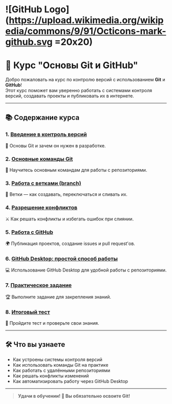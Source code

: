 <head>
  <link rel="stylesheet" type="text/css" href="style.css">
</head>

# ![GitHub Logo](https://upload.wikimedia.org/wikipedia/commons/9/91/Octicons-mark-github.svg =20x20)  
# 🚀 Курс "Основы Git и GitHub"

Добро пожаловать на курс по контролю версий с использованием **Git** и **GitHub**!  
Этот курс поможет вам уверенно работать с системами контроля версий, создавать проекты и публиковать их в интернете.

---

## 📚 Содержание курса

### 1. [Введение в контроль версий](01_intro_to_git.md)  
   📘 Основы Git и зачем он нужен в разработке.

### 2. [Основные команды Git](02_basic_git_commands.md)  
   📝 Научитесь основным командам для работы с репозиториями.

### 3. [Работа с ветками (branch)](03_git_branches.md)  
   🌱 Ветки — как создавать, переключаться и сливать их.

### 4. [Разрешение конфликтов](04_git_conflicts.md)  
   ⚔️ Как решать конфликты и избегать ошибок при слиянии.

### 5. [Работа с GitHub](05_github_basics.md)  
   🌍 Публикация проектов, создание issues и pull request'ов.

### 6. [GitHub Desktop: простой способ работы](06_github_desktop.md)  
   💻 Использование GitHub Desktop для удобной работы с репозиториями.

### 7. [Практическое задание](07_practice_assignment.md)  
   🏆 Выполните задание для закрепления знаний.

### 8. [Итоговый тест](08_final_quiz.md)  
   📝 Пройдите тест и проверьте свои знания.

---

## 🛠 Что вы узнаете

- Как устроены системы контроля версий
- Как использовать команды Git на практике
- Как работать с удалёнными репозиториями
- Как решать конфликты изменений
- Как автоматизировать работу через GitHub Desktop

---

> **Удачи в обучении! 🚀 Вы обязательно освоите Git!**
